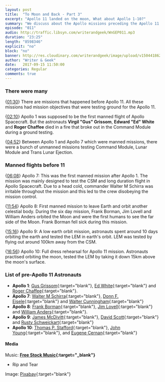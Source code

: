 ```yaml
---
layout: post
title:  "To Moon and Back - Part 3"
excerpt: "Apollo 11 landed on the moon, What about Apollo 1-10?"
summary: "We discuss about the Apollo missions preceding the Apollo 11 mission."
episode: "011"
audio: http://traffic.libsyn.com/writerandgeek/WnGEP011.mp3
duration: "23:25"
length: "8598346"
explicit: "no"
block: "no"
banner: http://res.cloudinary.com/writerandgeek/image/upload/v1504418624/moon3.jpg
author: "Writer & Geek"
date:   2017-09-15 11:50:00
categories: Regular
comments: true
---
```


### There were many
{[01:30](#t=00:01:30)} There are missions that happened before Apollo 11. All these missions had mission objectives that were testing ground for the Apollo 11.

{[02:10](#t=00:02:10)} Apollo 1 was supposed to be the first manned flight of Apollo Spacecraft. But the astronauts **Virgil "Gus" Grissom**, **Edward "Ed" White** and **Roger Chaffee** died in a fire that broke out in the Command Module during a ground testing.

{[04:52](#t=00:04:52)} Between Apollo 1 and Apollo 7 which were manned missions, there were a bunch of unmanned missions testing Command Module, Lunar Module and Trans Lunar Ejection.

### Manned flights before 11
{[06:08](#t=00:06:08)} Apollo 7: This was the first manned mission after Apollo 1. The mission was mainly designed to test the CSM and long duration flight in Apollo Spacecraft. Due to a head cold, commander Walter M Schirra was irritable throughout the mission and this led to the crew disobeying the mission control.

{[11:54](#t=00:11:54)} Apollo 8: First manned mission to leave Earth and orbit another celestial body. During the six day mission, Frank Borman, Jim Lovell and William Anders orbited the Moon and were the first humans to see the far side of the Moon. Frank Borman fell sick during this mission.

{[15:16](#t=00:15:16)} Apollo 9: A low earth orbit mission, astronauts spent around 10 days orbiting the earth and tested the LEM in earth's orbit. LEM was tested by flying out around 100km away from the CSM.

{[16:56](#t=00:16:56)} Apollo 10: Full dress rehearsal for Apollo 11 mission. Astronauts practised orbiting the moon, tested the LEM by taking it down 15km above the moon's surface.

### List of pre-Apollo 11 Astronauts

- **Apollo 1**: [Gus Grissom](https://en.wikipedia.org/wiki/Gus_Grissom){:target="blank"}, [Ed White](https://en.wikipedia.org/wiki/Edward_Higgins_White){:target="blank"} and [Roger Chaffee](https://en.wikipedia.org/wiki/Roger_B._Chaffee){:target="blank"}.
- **Apollo 7**: [Walter M Schirra](https://en.wikipedia.org/wiki/Wally_Schirra){:target="blank"}, [Donn F. Eisele](https://en.wikipedia.org/wiki/Donn_F._Eisele){:target="blank"} and [Walter Cunningham](https://en.wikipedia.org/wiki/Walter_Cunningham){:target="blank"}
- **Apollo 8**: [Frank Borman](https://en.wikipedia.org/wiki/Frank_Borman){:target="blank"}, [Jim Lovell](https://en.wikipedia.org/wiki/Jim_Lovell){:target="blank"} and [William Anders](https://en.wikipedia.org/wiki/William_Anders){:target="blank"}.
- **Apollo 9**: [James McDivitt](https://en.wikipedia.org/wiki/James_McDivitt){:target="blank"}, [David Scott](https://en.wikipedia.org/wiki/David_Scott){:target="blank"} and [Rusty Schweickart](https://en.wikipedia.org/wiki/Rusty_Schweickart){:target="blank"}
- **Apollo 10**: [Thomas P. Stafford](https://en.wikipedia.org/wiki/Thomas_P._Stafford){:target="blank"}, [John Young](https://en.wikipedia.org/wiki/John_Young_(astronaut)){:target="blank"}, and [Eugene Cernan](https://en.wikipedia.org/wiki/Eugene_Cernan){:target="blank"}

#### Media
Music: **[Free Stock Music](https://www.freestockmusic.com){:target="_blank"}**
- Rip and Tear

Image: [Pixabay](https://pixabay.com/en/moon-satellite-space-capsule-lander-1372866/){:target="blank"}